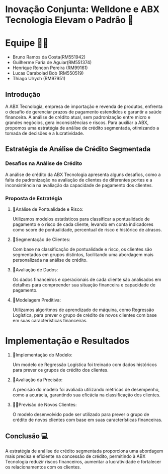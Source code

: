# Inovação Conjunta: Welldone e ABX Tecnologia Elevam o Padrão 🚀

# Equipe 👨‍🔬

- Bruno Ramos da Costa(RM551942)
- Guilherme Faria de Aguiar(RM551374)
- Henrique Roncon Pereira (RM99161)
- Lucas Carabolad Bob (RM550519)
- Thiago Ulrych (RM97951)




## Introdução 

A ABX Tecnologia, empresa de importação e revenda de produtos, enfrenta o desafio de gerenciar prazos de pagamento estendidos e garantir a saúde financeira. A análise de crédito atual, sem padronização entre micro e grandes negócios, gera inconsistências e riscos. Para auxiliar a ABX, propomos uma estratégia de análise de crédito segmentada, otimizando a tomada de decisões e a lucratividade.

## Estratégia de Análise de Crédito Segmentada

### Desafios na Análise de Crédito

A análise de crédito da ABX Tecnologia apresenta alguns desafios, como a falta de padronização na avaliação de clientes de diferentes portes e a inconsistência na avaliação da capacidade de pagamento dos clientes.

### Proposta de Estratégia

1. 📕Análise de Pontualidade e Risco: 
   
    Utilizamos modelos estatísticos para classificar a pontualidade de pagamento e o risco de cada cliente, levando em conta indicadores como score de pontualidade, percentual de risco e histórico de atrasos.

2. 📗Segmentação de Clientes: 

    Com base na classificação de pontualidade e risco, os clientes são segmentados em grupos distintos, facilitando uma abordagem mais personalizada na análise de crédito.

3. 📘Avaliação de Dados: 

   Os dados financeiros e operacionais de cada cliente são analisados em detalhes para compreender sua situação financeira e capacidade de pagamento.

4. 📙Modelagem Preditiva: 

    Utilizamos algoritmos de aprendizado de máquina, como Regressão Logística, para prever o grupo de crédito de novos clientes com base em suas características financeiras.

# Implementação e Resultados

1. 📔Implementação do Modelo:

    Um modelo de Regressão Logística foi treinado com dados históricos para prever os grupos de crédito dos clientes.

2. 📒Avaliação da Precisão:

    A precisão do modelo foi avaliada utilizando métricas de desempenho, como a acurácia, garantindo sua eficácia na classificação dos clientes.

3.  🧑‍💻Previsão de Novos Clientes:

    O modelo desenvolvido pode ser utilizado para prever o grupo de crédito de novos clientes com base em suas características financeiras.


## Conclusão 💻

A estratégia de análise de crédito segmentada proporciona uma abordagem mais precisa e eficiente na concessão de crédito, permitindo à ABX Tecnologia reduzir riscos financeiros, aumentar a lucratividade e fortalecer os relacionamentos com os clientes.
